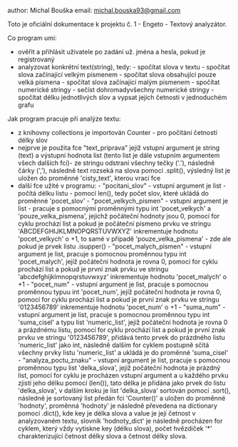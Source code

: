 author: Michal Bouška
email: michal.bouska93@gmail.com

Toto je oficiální dokumentace k projektu č. 1 - Engeto - Textový analyzátor.

Co program umí:
- ověřit a přihlásit uživatele po zadání už. jména a hesla, pokud je registrovaný
- analyzovat konkrétní text(string), tedy:
      - spočítat slova v textu
      - spočítat slova začínající velkým písmenem
      - spočítat slova obsahující pouze velká písmena
      - spočítat slova začínající malým písmenem
      - spočítat numerické stringy
      - sečíst dohromadyvšechny numerické stringy
      - spočítat délku jednotlivých slov a vypsat jejich četnosti v jednoduchém grafu

Jak program pracuje při analýze textu:
- z knihovny collections je importován Counter - pro počítání četností délky slov
- nejprve je použita fce "text_priprava" jejíž vstupní argument je string (text) a výstupní hodnota list (tento list je dále vstupním argumentem všech dalších fcí)- ze stringu odstraní všechny
  tečky ('.'), následně čárky (','), následně text rozseká na slova pomocí .split(), výsledný list je uložen do proměnné 'cisty_text', kterou vrací fce
- další fce užité v programu:
      - "pocitani_slov" - vstupní argument je list - počítá délku listu - pomocí len(), tedy počet slov, které ukládá do proměnné 'pocet_slov'
      - "pocet_velkych_pismen" - vstupní argument je list - pracuje s pomocnými proměnnými typu int 'pocet_velkych' a 'pouze_velka_pismena', jejichž počáteční hodnoty jsou 0, pomocí for cyklu prochází list
        a pokud je počáteční pismeno prvku ve stringu 'ABCDEFGHIJKLMNOPQRSTUVWXYZ' inkrementuje hodnotu 'pocet_velkych' o +1, to samé v případě 'pouze_velka_pismena' - zde ale pokud je prvek listu
        .isupper()
      - "pocet_malych_pismen" - vstupní argument je list, pracuje s pomocnou proměnnou typu int 'pocet_malych', jejíž počáteční hodnota je rovna 0, pomocí for cyklu prochází list a pokud je první znak prvku ve stringu 'abcdefghijklmnopqrstuvwxyz'
         inkrementuje hodnotu 'pocet_malych' o +1
      - "pocet_num" - vstupní argument je list, pracuje s pomocnou proměnnou typuu int 'pocet_num', jejíž počáteční hodnota je rovna 0, pomocí for cyklu prochází list a pokud je první znak prvku ve stringu '0123456789'
         inkrementuje hodnotu 'pocet_num' o +1
      - "suma_num" - vstupní argument je list, pracuje s pomocnou proměnnou typu int 'suma_cisel' a typu list 'numeric_list', jejíž počáteční hodnota je rovna 0 a prázdnému listu, pomocí for cyklu prochází list a pokud je první znak prvku ve stringu '0123456789',
         přidává tento prvek do prázdného listu 'numeric_list' jako int, následně dalším for cyklem postupně sčítá všechny prvky listu 'numeric_list' a ukládá je do proměnné 'suma_cisel'
      - "analyza_poctu_znaku" - vstupní argument je list, pracuje s pomocnou proměnnou typu list 'delka_slova', jejiž počáteční hodnota je prázdný list, pomocí for cyklu je procházen vstupní argument a u každého prvku zjistí jeho délku pomocí (len()), tato délka
        je přidána jako prvek do listu 'delka_slova', v dalším kroku je list 'delka_slova' sortován pomocí .sort(), následně je sortovaný list předán fci 'Counter()' a uložen do proměnné 'hodnoty', proměnná 'hodnoty' je následně převedena na dictionary pomocí .dict(),
        kde key je délka slova a value je její četnost v analyzovaném textu, slovník 'hodnoty_dict' je následně procházen for cyklem, který vždy vytiskne key (délku slova), počet hvězdiček '*' charakterizující četnost délky slova a četnost délky slova.
  

      
